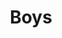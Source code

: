 ---
title: Boys
date: 
draft: false

# descripcion
description : Nenitos

materials: Plata 925

color: Plateado

dimensions: 1 cm

code: 01-03-0273

type: "Aros"

categories: []

# Images
# first image will be shown in the product page
images:
  # - image: "images/path_to_image"
  # La ubicacion de las imagenes es imagenes/Aros/Aros.Microcubic/01-03-0273-boys
  - image: "./images/aros/microcubic/01-03-0273-nenitos_a.jpeg"
---